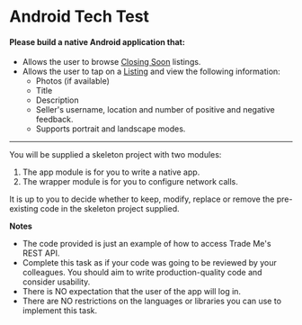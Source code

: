 # Android Tech Test #
#### Please build a native Android application that: ####
* Allows the user to browse [Closing Soon](https://developer.trademe.co.nz/api-reference/listing-methods/retrieve-closing-soon-listings/) listings.
* Allows the user to tap on a [Listing](https://developer.trademe.co.nz/api-reference/listing-methods/retrieve-the-details-of-a-single-listing/) and view the following information: 
  * Photos (if available)
  * Title
  * Description
  * Seller's username, location and number of positive and negative feedback.
  * Supports portrait and landscape modes.
_________________________

You will be supplied a skeleton project with two modules: 
1. The app module is for you to write a native app. 
2. The wrapper module is for you to configure network calls.

It is up to you to decide whether to keep, modify, replace or remove the pre-existing code in the skeleton project supplied.

**Notes**
* The code provided is just an example of how to access Trade Me's REST API.
* Complete this task as if your code was going to be reviewed by your colleagues. You should aim to write production-quality code and consider usability.
* There is NO expectation that the user of the app will log in.
* There are NO restrictions on the languages or libraries you can use to implement this task.
